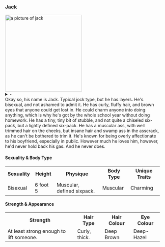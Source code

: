 ### Jack
<img src="https://i.imgur.com/SXj4IeS.png" alt="a picture of jack" height="250">

<details>
  <summary>-</summary>
  agh
</details>
Okay so, his name is Jack. Typical jock type, but he has layers. He's bisexual, and not ashamed to admit it. He has curly, fluffy hair, and brown eyes that anyone could get lost in. He could charm anyone into doing anything, which is why he's got by the whole school year without doing homework. He has a tiny, tiny bit of stubble, and not quite a chiseled six-pack, but a lightly defined six-pack. He has a muscular ass, with well trimmed hair on the cheeks, but insane hair and swamp ass in the asscrack, as he can't be bothered to trim it. He's known for being overly affectionate to his boyfriend, especially in public. However much he loves him, however, he'd never hold back his gas. And he never does.

#### Sexuality & Body Type

<table class="tg">
  <tr>
    <th class="tg-0pky">Sexuality<br></th>
    <th class="tg-0pky">Height</th>
    <th class="tg-0pky">Physique</th>
    <th class="tg-0pky">Body Type</th>
    <th class="tg-0pky">Unique Traits</th>
  </tr>
  <tr>
    <td class="tg-0pky">Bisexual</td>
    <td class="tg-0pky">6 foot 5</td>
    <td class="tg-0pky">Muscular, defined sixpack.<br></td>
    <td class="tg-0pky">Muscular</td>
    <td class="tg-0pky">Charming</td>
  </tr>
</table>

#### Strength & Appearance

<table class="tg">
  <tr>
    <th class="tg-0pky">Strength<br></th>
    <th class="tg-0pky">Hair Type</th>
    <th class="tg-0pky">Hair Colour</th>
    <th class="tg-0pky">Eye Colour</th>
  </tr>
  <tr>
    <td class="tg-0pky">At least strong enough to lift someone.</td>
    <td class="tg-0pky">Curly, thick.</td>
    <td class="tg-0pky">Deep Brown<br></td>
    <td class="tg-0pky">Deep-Hazel</td>
  </tr>
</table>
